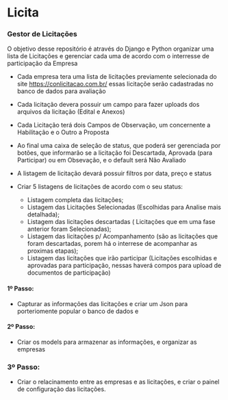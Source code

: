 # Licita
### Gestor de Licitações

O objetivo desse repositório é através do Django e Python organizar uma lista de Licitações e gerenciar cada uma de acordo com o interresse de participação da Empresa

* Cada empresa tera uma lista de licitações previamente selecionada do site https://conlicitacao.com.br/
essas licitaçõe serão cadastradas no banco de dados para avaliação

* Cada licitação devera possuir um campo para fazer uploads dos arquivos da licitação (Edital e Anexos)

* Cada Licitação terá dois Campos de Observação, um concernente a Habilitação e o Outro a Proposta

* Ao final uma caixa de seleção de status, que poderá ser gerenciada por botões, que informarão se a licitação foi Descartada, Aprovada (para Participar) ou em Obsevação, e o default será Não Avaliado

* A listagem de licitação devará possuir filtros por data, preço e status

* Criar 5 listagens de licitações de acordo com o seu status:
    * Listagem completa das licitações;
    * Listagem das Licitações Selecionadas (Escolhidas para Analise mais detalhada);
    * Listagem das licitações descartadas ( Licitações que em uma fase anterior foram Selecionadas);
    * Listagem das licitações p/ Acompanhamento (são as licitações que foram descartadas, porem há o interrese de acompanhar as proximas etapas);
    * Listagem das licitações que irão participar (Licitações escolhidas e aprovadas para participação, nessas haverá compos para upload de documentos de participação)
    

#### 1º Passo:

* Capturar as informações das licitações e criar um Json para porteriomente popular o banco de dados e 

#### 2º Passo:

* Criar os models para armazenar as informações, e organizar as empresas

### 3º Passo:

* Criar o relacinamento entre as empresas e as licitações, e criar o painel de configuração das licitações.